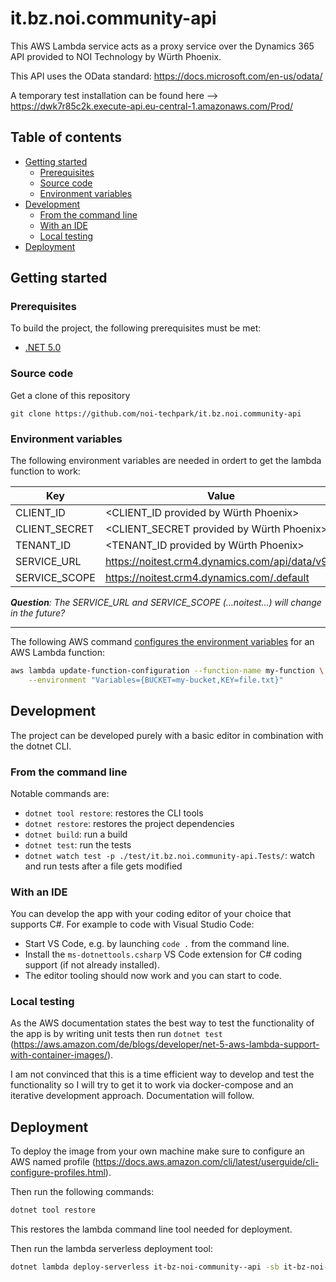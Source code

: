 # it.bz.noi.community-api

This AWS Lambda service acts as a proxy service over the Dynamics 365 API provided to NOI Technology by Würth Phoenix.

This API uses the OData standard: https://docs.microsoft.com/en-us/odata/

A temporary test installation can be found here --> https://dwk7r85c2k.execute-api.eu-central-1.amazonaws.com/Prod/

## Table of contents

- [Getting started](#Getting-started)
  - [Prerequisites](#Prerequisistes)
  - [Source code](#Source-code)
  - [Environment variables](#Environment-variables)
- [Development](#Development)
  - [From the command line](#From-the-command-line)
  - [With an IDE](#With-an-IDE)
  - [Local testing](#Local-testing)
- [Deployment](#Deployment)

## Getting started

### Prerequisites

To build the project, the following prerequisites must be met:

- [.NET 5.0](https://get.dot.net)

### Source code

Get a clone of this repository

`git clone https://github.com/noi-techpark/it.bz.noi.community-api`

### Environment variables

The following environment variables are needed in ordert to get the lambda function to work:

| Key           | Value                                           |
| ------------- | ----------------------------------------------- |
| CLIENT_ID     | <CLIENT_ID provided by Würth Phoenix>           |
| CLIENT_SECRET | <CLIENT_SECRET provided by Würth Phoenix>       |
| TENANT_ID     | <TENANT_ID provided by Würth Phoenix>           |
| SERVICE_URL   | https://noitest.crm4.dynamics.com/api/data/v9.2 |
| SERVICE_SCOPE | https://noitest.crm4.dynamics.com/.default      |

***Question**: The SERVICE_URL and SERVICE_SCOPE (...noitest...) will change in the future?*

-----

The following AWS command [configures the environment variables](https://docs.aws.amazon.com/lambda/latest/dg/configuration-envvars.html#configuration-envvars-api) for an AWS Lambda function:

```sh
aws lambda update-function-configuration --function-name my-function \
    --environment "Variables={BUCKET=my-bucket,KEY=file.txt}"
```

## Development

The project can be developed purely with a basic editor in combination with the dotnet CLI.

### From the command line

Notable commands are:

- `dotnet tool restore`:
  restores the CLI tools
- `dotnet restore`:
  restores the project dependencies
- `dotnet build`:
  run a build
- `dotnet test`:
  run the tests
- `dotnet watch test -p ./test/it.bz.noi.community-api.Tests/`:
  watch and run tests after a file gets modified

### With an IDE

You can develop the app with your coding editor of your choice that supports C#. For example to code with Visual Studio Code:

- Start VS Code, e.g. by launching `code .` from the command line.
- Install the `ms-dotnettools.csharp` VS Code extension for C# coding support (if not already installed).
- The editor tooling should now work and you can start to code.

### Local testing

As the AWS documentation states the best way to test the functionality of the app is by writing unit tests then run `dotnet test` (https://aws.amazon.com/de/blogs/developer/net-5-aws-lambda-support-with-container-images/).

I am not convinced that this is a time efficient way to develop and test the functionality so I will try to get it to work via docker-compose and an iterative development approach. Documentation will follow.

## Deployment

To deploy the image from your own machine make sure to configure an AWS named profile (https://docs.aws.amazon.com/cli/latest/userguide/cli-configure-profiles.html).

Then run the following commands:

```sh
dotnet tool restore
```

This restores the lambda command line tool needed for deployment.

Then run the lambda serverless deployment tool:

```sh
dotnet lambda deploy-serverless it-bz-noi-community--api -sb it-bz-noi-community--api -pl ./src/it.bz.noi.community-api/
```

